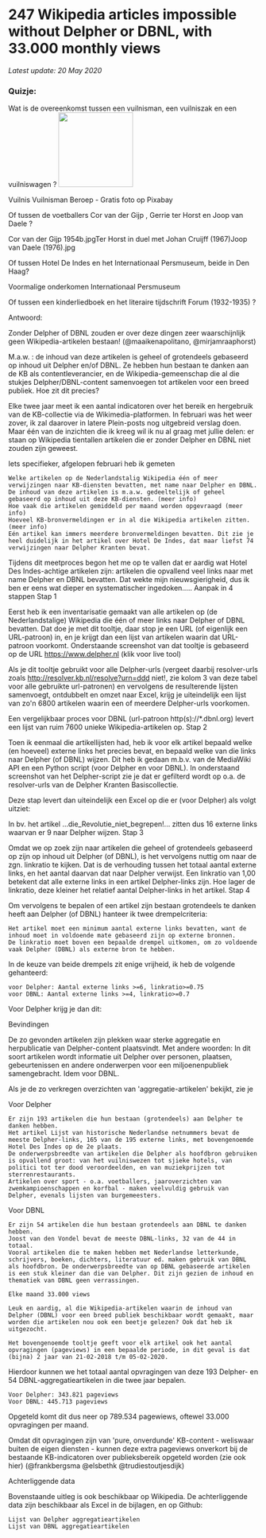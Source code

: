 # 247 Wikipedia articles impossible without Delpher or DBNL, with 33.000 monthly views
*Latest update: 20 May 2020*

### Quizje:

Wat is de overeenkomst tussen een vuilnisman, een vuilniszak en een vuilniswagen ?
<image src="images/garbage-2354422_960_720.jpg" width="150"/>

Vuilnis Vuilnisman Beroep - Gratis foto op Pixabay

Of tussen de voetballers Cor van der Gijp , Gerrie ter Horst en Joop van Daele ?

Cor van der Gijp 1954b.jpgTer Horst in duel met Johan Cruijff (1967)Joop van Daele (1976).jpg

Of tussen Hotel De Indes en het Internationaal Persmuseum, beide in Den Haag?

Voormalige onderkomen Internationaal Persmuseum

Of tussen een kinderliedboek en het literaire tijdschrift Forum (1932-1935) ?

Antwoord:

Zonder Delpher of DBNL zouden er over deze dingen zeer waarschijnlijk geen Wikipedia-artikelen bestaan! (@maaikenapolitano, @mirjamraaphorst)

M.a.w. : de inhoud van deze artikelen is geheel of grotendeels gebaseerd op inhoud uit Delpher en/of DBNL. Ze hebben hun bestaan te danken aan de KB als contentleverancier, en de Wikipedia-gemeenschap die al die stukjes Delpher/DBNL-content samenvoegen tot artikelen voor een breed publiek.
Hoe zit dit precies?

Elke twee jaar meet ik een aantal indicatoren over het bereik en hergebruik van de KB-collectie via de Wikimedia-platformen. In februari was het weer zover, ik zal daarover in latere Plein-posts nog uitgebreid verslag doen. Maar één van de inzichten die ik kreeg wil ik nu al graag met jullie delen: er staan op Wikipedia tientallen artikelen die er zonder Delpher en DBNL niet zouden zijn geweest.

Iets specifieker, afgelopen februari heb ik gemeten

    Welke artikelen op de Nederlandstalig Wikipedia één of meer verwijzingen naar KB-diensten bevatten, met name naar Delpher en DBNL. De inhoud van deze artikelen is m.a.w. gedeeltelijk of geheel gebaseerd op inhoud uit deze KB-diensten. (meer info)
    Hoe vaak die artikelen gemiddeld per maand worden opgevraagd (meer info)
    Hoeveel KB-bronvermeldingen er in al die Wikipedia artikelen zitten. (meer info)
    Eén artikel kan immers meerdere bronvermeldingen bevatten. Dit zie je heel duidelijk in het artikel over Hotel De Indes, dat maar liefst 74 verwijzingen naar Delpher Kranten bevat.

Tijdens dit meetproces begon het me op te vallen dat er aardig wat Hotel Des Indes-achtige artikelen zijn: artikelen die opvallend veel links naar met name Delpher en DBNL bevatten. Dat wekte mijn nieuwsgierigheid, dus ik ben er eens wat dieper en systematischer ingedoken.....
Aanpak in 4 stappen
Stap 1

Eerst heb ik een inventarisatie gemaakt van alle artikelen op (de Nederlandstalige) Wikipedia die één of meer links naar Delpher of DBNL bevatten. Dat doe je met dit tooltje, daar stop je een URL (of eigenlijk een URL-patroon) in, en je krijgt dan een lijst van artikelen waarin dat URL-patroon voorkomt. Onderstaande screenshot van dat tooltje is gebaseerd op de URL https://www.delpher.nl (klik voor live tool)

Als je dit tooltje gebruikt voor alle Delpher-urls (vergeet daarbij resolver-urls zoals http://resolver.kb.nl/resolve?urn=ddd niet!, zie kolom 3 van deze tabel voor alle gebruikte url-patronen) en vervolgens de resulterende lijsten samenvoegt, ontdubbelt en omzet naar Excel, krijg je uiteindelijk een lijst van zo'n 6800 artikelen waarin een of meerdere Delpher-urls voorkomen.

Een vergelijkbaar proces voor DBNL (url-patroon http(s)://*.dbnl.org) levert een lijst van ruim 7600 unieke Wikipedia-artikelen op.
Stap 2

Toen ik eenmaal die artikellijsten had, heb ik voor elk artikel bepaald welke (en hoeveel) externe links het precies bevat, en bepaald welke van die links naar Delpher (of DBNL) wijzen. Dit heb ik gedaan m.b.v. van de MediaWiki API en een Python script (voor Delpher en voor DBNL). In onderstaand screenshot van het Delpher-script zie je dat er gefilterd wordt op o.a. de resolver-urls van de Delpher Kranten Basiscollectie.

Deze stap levert dan uiteindelijk een Excel op die er (voor Delpher) als volgt uitziet:

In bv. het artikel ...die_Revolutie_niet_begrepen!... zitten dus 16 externe links waarvan er 9 naar Delpher wijzen.
Stap 3

Omdat we op zoek zijn naar artikelen die geheel of grotendeels gebaseerd op zijn op inhoud uit Delpher (of DBNL), is het vervolgens nuttig om naar de zgn. linkratio te kijken. Dat is de verhouding tussen het totaal aantal externe links, en het aantal daarvan dat naar Delpher verwijst. Een linkratio van 1,00 betekent dat alle externe links in een artikel Delpher-links zijn. Hoe lager de linkratio, deze kleiner het relatief aantal Delpher-links in het artikel.
Stap 4

Om vervolgens te bepalen of een artikel zijn bestaan grotendeels te danken heeft aan Delpher (of DBNL) hanteer ik twee drempelcriteria:

    Het artikel moet een minimum aantal externe links bevatten, want de inhoud moet in voldoende mate gebaseerd zijn op externe bronnen.
    De linkratio moet boven een bepaalde drempel uitkomen, om zo voldoende vaak Delpher (DBNL) als externe bron te hebben.

In de keuze van beide drempels zit enige vrijheid, ik heb de volgende gehanteerd:

    voor Delpher: Aantal externe links >=6, linkratio>=0.75
    voor DBNL: Aantal externe links >=4, linkratio>=0.7

Voor Delpher krijg je dan dit:

Bevindingen

De zo gevonden artikelen zijn plekken waar sterke aggregatie en herpublicatie van Delpher-content plaatsvindt. Met andere woorden: In dit soort artikelen wordt informatie uit Delpher over personen, plaatsen, gebeurtenissen en andere onderwerpen voor een miljoenenpubliek samengebracht. Idem voor DBNL.

Als je de zo verkregen overzichten van 'aggregatie-artikelen' bekijkt, zie je

Voor Delpher

    Er zijn 193 artikelen die hun bestaan (grotendeels) aan Delpher te danken hebben.
    Het artikel Lijst van historische Nederlandse netnummers bevat de meeste Delpher-links, 165 van de 195 externe links, met bovengenoemde Hotel Des Indes op de 2e plaats.
    De onderwerpsbreedte van artikelen die Delpher als hoofdbron gebruiken is opvallend groot: van het vuilniswezen tot sjieke hotels, van politici tot ter dood veroordeelden, en van muziekprijzen tot sterrenrestaurants.
    Artikelen over sport - o.a. voetballers, jaaroverzichten van zwemkampioenschappen en korfbal - maken veelvuldig gebruik van Delpher, evenals lijsten van burgemeesters.

Voor DBNL

    Er zijn 54 artikelen die hun bestaan grotendeels aan DBNL te danken hebben.
    Joost van den Vondel bevat de meeste DBNL-links, 32 van de 44 in totaal.
    Vooral artikelen die te maken hebben met Nederlandse letterkunde, schrijvers, boeken, dichters, literatuur ed. maken gebruik van DBNL als hoofdbron. De onderwerpsbreedte van op DBNL gebaseerde artikelen is een stuk kleiner dan die van Delpher. Dit zijn gezien de inhoud en thematiek van DBNL geen verrassingen.

    Elke maand 33.000 views

    Leuk en aardig, al die Wikipedia-artikelen waarin de inhoud van Delpher (DBNL) voor een breed publiek beschikbaar wordt gemaakt, maar worden die artikelen nou ook een beetje gelezen? Ook dat heb ik uitgezocht.

    Het bovengenoemde tooltje geeft voor elk artikel ook het aantal opvragingen (pageviews) in een bepaalde periode, in dit geval is dat (bijna) 2 jaar van 21-02-2018 t/m 05-02-2020.

Hierdoor kunnen we het totaal aantal opvragingen van deze 193 Delpher- en 54 DBNL-aggregatieartikelen in die twee jaar bepalen.

    Voor Delpher: 343.821 pageviews
    Voor DBNL: 445.713 pageviews

Opgeteld komt dit dus neer op 789.534 pagewiews, oftewel 33.000 opvragingen per maand.

Omdat dit opvragingen zijn van 'pure, onverdunde' KB-content - weliswaar buiten de eigen diensten - kunnen deze extra pageviews onverkort bij de bestaande KB-indicatoren over publieksbereik opgeteld worden (zie ook hier) (@frankbergsma @elsbethk @trudiestoutjesdijk)

Achterliggende data

Bovenstaande uitleg is ook beschikbaar op Wikipedia. De achterliggende data zijn beschikbaar als Excel in de bijlagen, en op Github:

    Lijst van Delpher aggregatieartikelen
    Lijst van DBNL aggregatieartikelen



